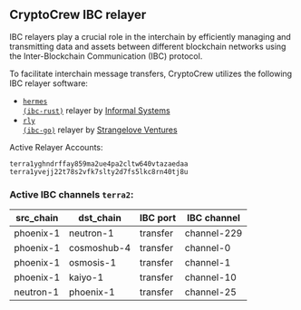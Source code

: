 ## CryptoCrew IBC relayer
IBC relayers play a crucial role in the interchain by efficiently managing and transmitting data and assets between different blockchain networks using the Inter-Blockchain Communication (IBC) protocol.

To facilitate interchain message transfers, CryptoCrew utilizes the following IBC relayer software: 
- <a href="https://github.com/informalsystems/hermes"><code>hermes (ibc-rust)</code></a> relayer by [Informal Systems](https://github.com/informalsystems)
- <a href="https://github.com/cosmos/relayer"><code>rly (ibc-go)</code></a> relayer by [Strangelove Ventures](https://github.com/strangelove-ventures)

Active Relayer Accounts:
```
terra1yghndrffay859ma2ue4pa2cltw640vtazaedaa
terra1yvejj22t78s2vfk7slty2d7fs5lkc8rn40tj8u
```

### Active IBC channels `terra2`:
| src_chain | dst_chain | IBC port | IBC channel |
| --------------- | --------------- | ------------ | ------------------- |
| phoenix-1 | neutron-1 | transfer | channel-229 |
| phoenix-1 | cosmoshub-4 | transfer | channel-0 |
| phoenix-1 | osmosis-1 | transfer | channel-1 |
| phoenix-1 | kaiyo-1 | transfer | channel-10 |
| neutron-1 | phoenix-1 | transfer | channel-25 |